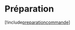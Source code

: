 # Préparation

[!include[preparationcommande](preparation.preparationcommande.autogen.md)]









































































































































